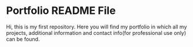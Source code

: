 # Portfolio README File
Hi, this is my first repository. Here you will find my portfolio in which all my projects, additional information and contact info(for professional use only) can be found.